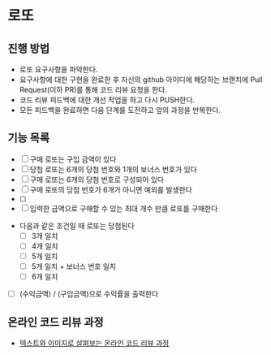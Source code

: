 # 로또
## 진행 방법
* 로또 요구사항을 파악한다.
* 요구사항에 대한 구현을 완료한 후 자신의 github 아이디에 해당하는 브랜치에 Pull Request(이하 PR)를 통해 코드 리뷰 요청을 한다.
* 코드 리뷰 피드백에 대한 개선 작업을 하고 다시 PUSH한다.
* 모든 피드백을 완료하면 다음 단계를 도전하고 앞의 과정을 반복한다.

## 기능 목록
- [ ] 구매 로또는 구입 금액이 있다
- [ ] 당첨 로또는 6개의 당첨 번호와 1개의 보너스 번호가 있다
- [ ] 구매 로또는 6개의 당첨 번호로 구성되어 있다
- [ ] 구매 로또의 당첨 번호가 6개가 아니면 예외를 발생한다
- [ ] 
- [ ] 입력한 금액으로 구매할 수 있는 최대 개수 만큼 로또를 구매한다
- 다음과 같은 조건일 때 로또는 당첨된다
  - [ ] 3개 일치
  - [ ] 4개 일치
  - [ ] 5개 일치
  - [ ] 5개 일치 + 보너스 번호 일치
  - [ ] 6개 일치
- [ ] (수익금액) / (구입금액)으로 수익률을 출력한다

## 온라인 코드 리뷰 과정
* [텍스트와 이미지로 살펴보는 온라인 코드 리뷰 과정](https://github.com/next-step/nextstep-docs/tree/master/codereview)